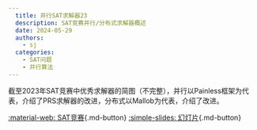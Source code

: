 ```yaml
---
  title: 并行SAT求解器23
  description: SAT竞赛并行/分布式求解器概述
  date: 2024-05-29
  authors:
    - sj
  categories:
    - SAT问题
    - 并行算法
---
```


截至2023年SAT竞赛中优秀求解器的简图（不完整），并行以Painless框架为代表，介绍了PRS求解器的改进，分布式以Mallob为代表，介绍了改进。

[:material-web: SAT竞赛](https://satcompetition.github.io/){.md-button}
[:simple-slides: 幻灯片](../assets/SAT%20Competition/并行SAT求解器23.html){.md-button}

<!-- more -->